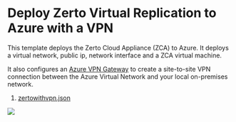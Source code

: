# Deploy Zerto Virtual Replication to Azure with a VPN

This template deploys the Zerto Cloud Appliance (ZCA) to Azure. It deploys a virtual network, public ip, network interface and a ZCA virtual machine. 

It also configures an [Azure VPN Gateway](https://docs.microsoft.com/en-us/azure/vpn-gateway/vpn-gateway-howto-site-to-site-resource-manager-portal) to create a site-to-site VPN connection between the Azure Virtual Network and your local on-premises network.


1. [zertowithvpn.json](./zertowithvpn.json)


<a href="https://portal.azure.com/#create/Microsoft.Template/uri/https%3A%2F%2Fraw.githubusercontent.com%2Fnavalev%2FARM_Templates%2Fmaster%2FZerto%2FzertoWithVPN.json" target="_blank">
    <img src="http://azuredeploy.net/deploybutton.png"/>
</a>
